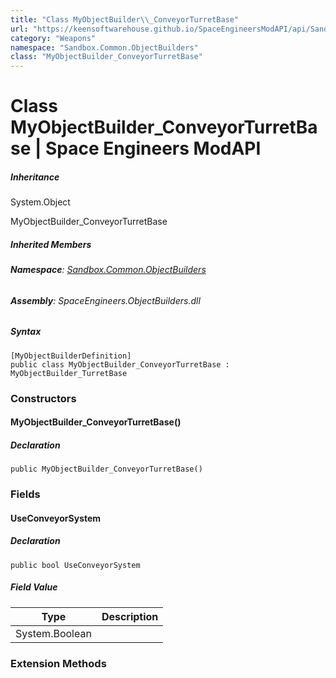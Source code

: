 ```yaml
---
title: "Class MyObjectBuilder\\_ConveyorTurretBase"
url: "https://keensoftwarehouse.github.io/SpaceEngineersModAPI/api/Sandbox.Common.ObjectBuilders.MyObjectBuilder_ConveyorTurretBase.html"
category: "Weapons"
namespace: "Sandbox.Common.ObjectBuilders"
class: "MyObjectBuilder_ConveyorTurretBase"
---
```


# Class MyObjectBuilder\_ConveyorTurretBase | Space Engineers ModAPI

##### Inheritance

System.Object

MyObjectBuilder\_ConveyorTurretBase

##### Inherited Members

###### **Namespace**: [Sandbox.Common.ObjectBuilders](https://keensoftwarehouse.github.io/SpaceEngineersModAPI/api/Sandbox.Common.ObjectBuilders.html)

###### **Assembly**: SpaceEngineers.ObjectBuilders.dll

##### Syntax

```
[MyObjectBuilderDefinition]
public class MyObjectBuilder_ConveyorTurretBase : MyObjectBuilder_TurretBase
```

### Constructors

#### MyObjectBuilder\_ConveyorTurretBase()

##### Declaration

```
public MyObjectBuilder_ConveyorTurretBase()
```

### Fields

#### UseConveyorSystem

##### Declaration

```
public bool UseConveyorSystem
```

##### Field Value

| Type | Description |
| --- | --- |
| System.Boolean |     |

### Extension Methods